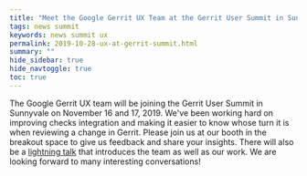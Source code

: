 ```yaml
---
title: "Meet the Google Gerrit UX Team at the Gerrit User Summit in Sunnyvale"
tags: news summit
keywords: news summit ux
permalink: 2019-10-28-ux-at-gerrit-summit.html
summary: ""
hide_sidebar: true
hide_navtoggle: true
toc: true
---
```


The Google Gerrit UX team will be joining the Gerrit User Summit in Sunnyvale 
on November 16 and 17, 2019. We've been working hard on improving checks 
integration and making it easier to know whose turn it is when reviewing a 
change in Gerrit. Please join us at our booth in the breakout space to give 
us feedback and share your insights. There will also be a [lightning talk](https://gerrit.googlesource.com/summit/2019/+/master/lightning-talks/google-gerrit-ux.md) 
that introduces the team as well as our work. We are looking forward to many interesting conversations!
